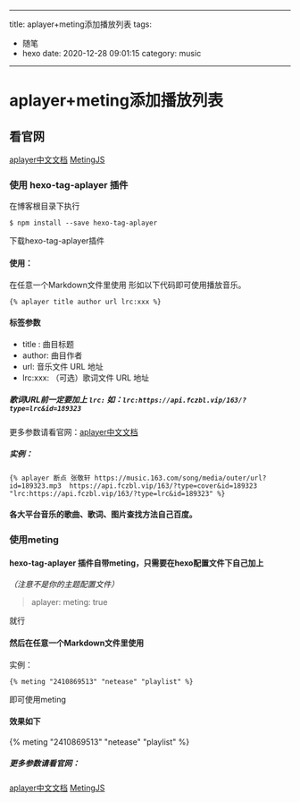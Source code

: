 
---
title: aplayer+meting添加播放列表
tags: 
- 随笔
- hexo
date: 2020-12-28 09:01:15
category: music
---
# aplayer+meting添加播放列表
## 看官网
[aplayer中文文档](https://github.com/MoePlayer/hexo-tag-aplayer/blob/master/docs/README-zh_cn.md#%E6%92%AD%E6%94%BE%E5%88%97%E8%A1%A8)
[MetingJS](https://github.com/metowolf/MetingJS/tree/v1.2)

### 使用 hexo-tag-aplayer 插件
在博客根目录下执行
```shell
$ npm install --save hexo-tag-aplayer
```
下载hexo-tag-aplayer插件
#### 使用：

<!--more-->

在任意一个Markdown文件里使用 形如以下代码即可使用播放音乐。
```
{% aplayer title author url lrc:xxx %}
```
#### 标签参数
- title : 曲目标题
- author: 曲目作者
- url: 音乐文件 URL 地址
- lrc:xxx: （可选）歌词文件 URL 地址
##### 歌词URL前一定要加上 `lrc:` 如：`lrc:https://api.fczbl.vip/163/?type=lrc&id=189323`
更多参数请看官网：[aplayer中文文档](https://github.com/MoePlayer/hexo-tag-aplayer/blob/master/docs/README-zh_cn.md#%E6%92%AD%E6%94%BE%E5%88%97%E8%A1%A8)
##### 实例：
```
{% aplayer 断点 张敬轩 https://music.163.com/song/media/outer/url?id=189323.mp3  https://api.fczbl.vip/163/?type=cover&id=189323 "lrc:https://api.fczbl.vip/163/?type=lrc&id=189323" %}
```
#### 各大平台音乐的歌曲、歌词、图片查找方法自己百度。
### 使用meting 
#### hexo-tag-aplayer 插件自带meting，只需要在hexo配置文件下自己加上
_（注意不是你的主题配置文件）_
>aplayer:
   meting: true
>
就行
#### 然后在任意一个Markdown文件里使用
实例：
```
{% meting "2410869513" "netease" "playlist" %}
```
即可使用meting
#### 效果如下
{% meting "2410869513" "netease" "playlist" %}
##### 更多参数请看官网：
[aplayer中文文档](https://github.com/MoePlayer/hexo-tag-aplayer/blob/master/docs/README-zh_cn.md#%E6%92%AD%E6%94%BE%E5%88%97%E8%A1%A8)
[MetingJS](https://github.com/metowolf/MetingJS/tree/v1.2)